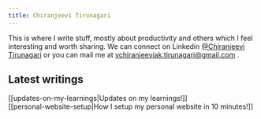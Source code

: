 ```yaml
---
title: Chiranjeevi Tirunagari
---
```


This is where I write stuff, mostly about productivity and others which I feel interesting and worth sharing.
We can connect on Linkedin [@Chiranjeevi Tirunagari](https://www.linkedin.com/in/vchiranjeeviak/) or you can mail me at vchiranjeeviak.tirunagari@gmail.com .

## Latest writings

[[updates-on-my-learnings|Updates on my learnings!]]  
[[personal-website-setup|How I setup my personal website in 10 minutes!]]

